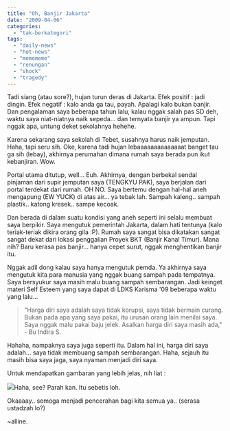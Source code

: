 ```yaml
---
title: "Oh, Banjir Jakarta"
date: "2009-04-06"
categories: 
  - "tak-berkategori"
tags: 
  - "daily-news"
  - "hot-news"
  - "memememe"
  - "renungan"
  - "shock"
  - "tragedy"
---
```


Tadi siang (atau sore?), hujan turun deras di Jakarta. Efek positif : jadi dingin. Efek negatif : kalo anda ga tau, payah. Apalagi kalo bukan banjir. Dan pengalaman saya beberapa tahun lalu, kalau nggak salah pas SD deh, waktu saya niat-niatnya naik sepeda... dan ternyata banjir ya ampun. Tapi nggak apa, untung deket sekolahnya hehehe.  
  
Karena sekarang saya sekolah di Tebet, susahnya harus naik jemputan. Haha, tapi seru sih. Oke, karena tadi hujan lebaaaaaaaaaaaaaat banget tau ga sih (lebay), akhirnya perumahan dimana rumah saya berada pun ikut kebanjiran. Wow.  
  
Portal utama ditutup, well... Euh. Akhirnya, dengan berbekal sendal pinjaman dari supir jemputan saya (TENGKYU PAK), saya berjalan dari portal terdekat dari rumah. OH NO. Saya bertemu dengan hal-hal aneh mengapung (EW YUCK) di atas air... ya tebak lah. Sampah kaleng.. sampah plastik.. katong kresek.. sampe kecoak.  
  
Dan berada di dalam suatu kondisi yang aneh seperti ini selalu membuat saya berpikir. Saya mengutuk pemerintah Jakarta, dalam hati tentunya (kalo teriak-teriak dikira orang gila :P). Rumah saya sangat bisa dikatakan sangat sangat dekat dari lokasi penggalian Proyek BKT (Banjir Kanal Timur). Mana nih? Baru kerasa pas banjir... hanya cepet surut, nggak menghentikan banjir itu.  
  
Nggak adil dong kalau saya hanya mengutuk pemda. Ya akhirnya saya mengutuk kita para manusia yang nggak buang sampah pada tempatnya. Saya bersyukur saya masih malu buang sampah sembarangan. Jadi keinget materi Self Esteem yang saya dapat di LDKS Karisma '09 beberapa waktu yang lalu...

>   
> "Harga diri saya adalah saya tidak korupsi, saya tidak bermain curang. Bukan pada apa yang saya pakai, itu urusan orang lain menilai saya. Saya nggak malu pakai baju jelek. Asalkan harga diri saya masih ada," - Bu Indira S.  

  
Hahaha, nampaknya saya juga seperti itu. Dalam hal ini, harga diri saya adalah... saya tidak membuang sampah sembarangan. Haha, sejauh itu masih bisa saya jaga, saya nyaman menjadi diri saya.  
  
Untuk mendapatkan gambaran yang lebih jelas, nih liat :  
  
  

[![](images/2cwmqvl.jpg)](http://i42.tinypic.com/2cwmqvl.jpg)Haha, see? Parah kan. Itu sebetis loh.  
  

Okaaaay.. semoga menjadi pencerahan bagi kita semua ya.. (serasa ustadzah lo?)  
  
~alline.

